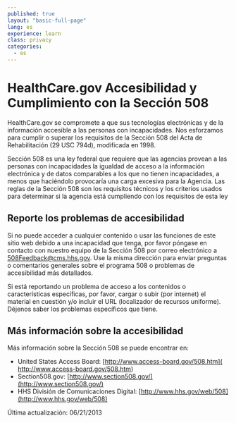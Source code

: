 ```yaml
---
published: true
layout: "basic-full-page"
lang: es
experience: learn
class: privacy
categories: 
  - es
---
```


# HealthCare.gov Accesibilidad y Cumplimiento con la Sección 508

HealthCare.gov se compromete a que sus tecnologías electrónicas y de la información accesible a las personas con incapacidades. Nos esforzamos para cumplir o superar los requisitos de la Sección 508 del Acta de Rehabilitación (29 USC 794d), modificada en 1998.

Sección 508 es una ley federal que requiere que las agencias provean a las personas con incapacidades la igualdad de acceso a la información electrónica y de datos comparables a los que no tienen incapacidades, a menos que haciéndolo provocaría  una carga excesiva para la Agencia. Las reglas de la Sección 508 son los requisitos técnicos y los criterios usados para determinar si la agencia está cumpliendo con los requisitos de esta ley

## Reporte los problemas de accesibilidad

Si no puede acceder a cualquier contenido o usar las funciones de este sitio web debido a una incapacidad que tenga, por favor póngase en contacto con nuestro equipo de la Sección 508 por correo electrónico a 508Feedback@cms.hhs.gov. Use la misma dirección para enviar preguntas o comentarios generales sobre el programa 508 o problemas de accesibilidad más detallados.

Si está reportando un problema de acceso a los contenidos o características específicas, por favor, cargar o subir (por internet) el material en cuestión y/o incluir el URL (localizador de recursos uniforme). Déjenos saber los problemas específicos que tiene.

## Más información sobre la accesibilidad

Más información sobre la Sección 508 se puede encontrar en:

* United States Access Board: [http://www.access-board.gov/508.htm]( http://www.access-board.gov/508.htm)
* Section508.gov: [http://www.section508.gov/](http://www.section508.gov/)
* HHS División de Comunicaciones Digital: [http://www.hhs.gov/web/508](http://www.hhs.gov/web/508)

Última actualización: 06/21/2013
